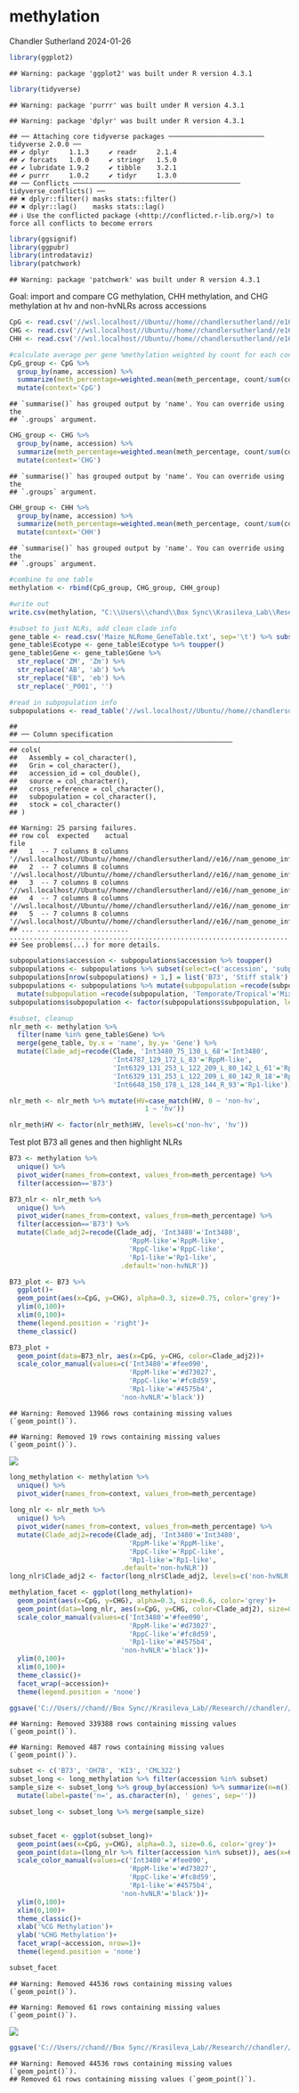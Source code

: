 methylation
================
Chandler Sutherland
2024-01-26

``` r
library(ggplot2)
```

    ## Warning: package 'ggplot2' was built under R version 4.3.1

``` r
library(tidyverse)
```

    ## Warning: package 'purrr' was built under R version 4.3.1

    ## Warning: package 'dplyr' was built under R version 4.3.1

    ## ── Attaching core tidyverse packages ──────────────────────── tidyverse 2.0.0 ──
    ## ✔ dplyr     1.1.3     ✔ readr     2.1.4
    ## ✔ forcats   1.0.0     ✔ stringr   1.5.0
    ## ✔ lubridate 1.9.2     ✔ tibble    3.2.1
    ## ✔ purrr     1.0.2     ✔ tidyr     1.3.0
    ## ── Conflicts ────────────────────────────────────────── tidyverse_conflicts() ──
    ## ✖ dplyr::filter() masks stats::filter()
    ## ✖ dplyr::lag()    masks stats::lag()
    ## ℹ Use the conflicted package (<http://conflicted.r-lib.org/>) to force all conflicts to become errors

``` r
library(ggsignif)
library(ggpubr)
library(introdataviz)
library(patchwork)
```

    ## Warning: package 'patchwork' was built under R version 4.3.1

Goal: import and compare CG methylation, CHH methylation, and CHG
methylation at hv and non-hvNLRs across accessions

``` r
CpG <- read.csv('//wsl.localhost//Ubuntu//home//chandlersutherland//e16_scratch//CpG_meth.tsv', sep='\t') 
CHG <- read.csv('//wsl.localhost//Ubuntu//home//chandlersutherland//e16_scratch//CHG_meth.tsv', sep='\t') 
CHH <- read.csv('//wsl.localhost//Ubuntu//home//chandlersutherland//e16_scratch//CHH_meth.tsv', sep='\t') 

#calculate average per gene %methylation weighted by count for each context 
CpG_group <- CpG %>%
  group_by(name, accession) %>% 
  summarize(meth_percentage=weighted.mean(meth_percentage, count/sum(count))) %>%
  mutate(context='CpG')
```

    ## `summarise()` has grouped output by 'name'. You can override using the
    ## `.groups` argument.

``` r
CHG_group <- CHG %>%
  group_by(name, accession) %>% 
  summarize(meth_percentage=weighted.mean(meth_percentage, count/sum(count))) %>%
  mutate(context='CHG')
```

    ## `summarise()` has grouped output by 'name'. You can override using the
    ## `.groups` argument.

``` r
CHH_group <- CHH %>%
  group_by(name, accession) %>% 
  summarize(meth_percentage=weighted.mean(meth_percentage, count/sum(count))) %>%
  mutate(context='CHH')
```

    ## `summarise()` has grouped output by 'name'. You can override using the
    ## `.groups` argument.

``` r
#combine to one table 
methylation <- rbind(CpG_group, CHG_group, CHH_group)

#write out 
write.csv(methylation, "C:\\Users\\chand\\Box Sync\\Krasileva_Lab\\Research\\chandler\\Krasileva Lab\\E16\\intermediate_data\\percent_methylation.csv")
```

``` r
#subset to just NLRs, add clean clade info 
gene_table <- read.csv('Maize_NLRome_GeneTable.txt', sep='\t') %>% subset(select=c('Gene', 'Ecotype', 'HV', 'Clade'))
gene_table$Ecotype <- gene_table$Ecotype %>% toupper()
gene_table$Gene <- gene_table$Gene %>% 
  str_replace('ZM', 'Zm') %>% 
  str_replace('AB', 'ab') %>% 
  str_replace("EB", 'eb') %>% 
  str_replace('_P001', '')

#read in subpopulation info 
subpopulations <- read_table('//wsl.localhost//Ubuntu//home//chandlersutherland//e16//nam_genome_info.txt', col_names=c('Assembly', 'Grin', 'accession_id', 'source', 'cross_reference', 'subpopulation', 'stock'), skip=1) %>% separate(Assembly, sep='-', into=c(NA, 'accession', NA, NA, NA))
```

    ## 
    ## ── Column specification ────────────────────────────────────────────────────────
    ## cols(
    ##   Assembly = col_character(),
    ##   Grin = col_character(),
    ##   accession_id = col_double(),
    ##   source = col_character(),
    ##   cross_reference = col_character(),
    ##   subpopulation = col_character(),
    ##   stock = col_character()
    ## )

    ## Warning: 25 parsing failures.
    ## row col  expected    actual                                                                          file
    ##   1  -- 7 columns 8 columns '//wsl.localhost//Ubuntu//home//chandlersutherland//e16//nam_genome_info.txt'
    ##   2  -- 7 columns 8 columns '//wsl.localhost//Ubuntu//home//chandlersutherland//e16//nam_genome_info.txt'
    ##   3  -- 7 columns 8 columns '//wsl.localhost//Ubuntu//home//chandlersutherland//e16//nam_genome_info.txt'
    ##   4  -- 7 columns 8 columns '//wsl.localhost//Ubuntu//home//chandlersutherland//e16//nam_genome_info.txt'
    ##   5  -- 7 columns 8 columns '//wsl.localhost//Ubuntu//home//chandlersutherland//e16//nam_genome_info.txt'
    ## ... ... ......... ......... .............................................................................
    ## See problems(...) for more details.

``` r
subpopulations$accession <- subpopulations$accession %>% toupper()
subpopulations <- subpopulations %>% subset(select=c('accession', 'subpopulation'))
subpopulations[nrow(subpopulations) + 1,] = list('B73', 'Stiff stalk')
subpopulations <- subpopulations %>% mutate(subpopulation =recode(subpopulation, 'Temporate/tropical'='Temporate/Tropical'))%>% 
  mutate(subpopulation =recode(subpopulation, 'Temporate/Tropical'='Mixed', 'Non-stiff-stalk'='Non-stiff stalk', 'Sweet'='Sweetcorn'))
subpopulations$subpopulation <- factor(subpopulations$subpopulation, levels=c('Stiff stalk', 'Non-stiff stalk', 'Mixed', 'Popcorn', 'Sweetcorn', 'Tropical'))

#subset, cleanup 
nlr_meth <- methylation %>% 
  filter(name %in% gene_table$Gene) %>% 
  merge(gene_table, by.x = 'name', by.y= 'Gene') %>%
  mutate(Clade_adj=recode(Clade, 'Int3480_75_130_L_68'='Int3480', 
                          'Int4787_129_172_L_83'='RppM-like', 
                          'Int6329_131_253_L_122_209_L_80_142_L_61'='RppC-like', 'Int6329_131_253_L_122_209_R_35_43_R_23'='RppC-like',
                          'Int6329_131_253_L_122_209_L_80_142_R_18'='RppC-like',
                          'Int6648_150_178_L_128_144_R_93'='Rp1-like')) %>% merge(subpopulations)

nlr_meth <- nlr_meth %>% mutate(HV=case_match(HV, 0 ~ 'non-hv', 
                                  1 ~ 'hv'))

nlr_meth$HV <- factor(nlr_meth$HV, levels=c('non-hv', 'hv'))
```

Test plot B73 all genes and then highlight NLRs

``` r
B73 <- methylation %>%
  unique() %>% 
  pivot_wider(names_from=context, values_from=meth_percentage) %>%
  filter(accession=='B73')

B73_nlr <- nlr_meth %>%
  unique() %>% 
  pivot_wider(names_from=context, values_from=meth_percentage) %>%
  filter(accession=='B73') %>% 
  mutate(Clade_adj2=recode(Clade_adj, 'Int3480'='Int3480', 
                              'RppM-like'='RppM-like', 
                              'RppC-like'='RppC-like', 
                              'Rp1-like'='Rp1-like', 
                            .default='non-hvNLR')) 

B73_plot <- B73 %>%
  ggplot()+
  geom_point(aes(x=CpG, y=CHG), alpha=0.3, size=0.75, color='grey')+
  ylim(0,100)+
  xlim(0,100)+
  theme(legend.position = 'right')+
  theme_classic()

B73_plot + 
  geom_point(data=B73_nlr, aes(x=CpG, y=CHG, color=Clade_adj2))+
  scale_color_manual(values=c('Int3480'='#fee090', 
                              'RppM-like'='#d73027', 
                              'RppC-like'='#fc8d59', 
                              'Rp1-like'='#4575b4', 
                            'non-hvNLR'='black'))
```

    ## Warning: Removed 13966 rows containing missing values (`geom_point()`).

    ## Warning: Removed 19 rows containing missing values (`geom_point()`).

![](methylation_plot_files/figure-gfm/unnamed-chunk-4-1.png)<!-- -->

``` r
long_methylation <- methylation %>%
  unique() %>% 
  pivot_wider(names_from=context, values_from=meth_percentage)
 
long_nlr <- nlr_meth %>%
  unique() %>% 
  pivot_wider(names_from=context, values_from=meth_percentage) %>%
  mutate(Clade_adj2=recode(Clade_adj, 'Int3480'='Int3480', 
                              'RppM-like'='RppM-like', 
                              'RppC-like'='RppC-like', 
                              'Rp1-like'='Rp1-like', 
                            .default='non-hvNLR')) 
long_nlr$Clade_adj2 <- factor(long_nlr$Clade_adj2, levels=c('non-hvNLR', 'Int3480', 'RppM-like', 'RppC-like', 'Rp1-like'))

methylation_facet <- ggplot(long_methylation)+
  geom_point(aes(x=CpG, y=CHG), alpha=0.3, size=0.6, color='grey')+
  geom_point(data=long_nlr, aes(x=CpG, y=CHG, color=Clade_adj2), size=0.6)+
  scale_color_manual(values=c('Int3480'='#fee090', 
                              'RppM-like'='#d73027', 
                              'RppC-like'='#fc8d59', 
                              'Rp1-like'='#4575b4', 
                            'non-hvNLR'='black'))+
  ylim(0,100)+
  xlim(0,100)+
  theme_classic()+
  facet_wrap(~accession)+
  theme(legend.position = 'none')

ggsave('C://Users//chand//Box Sync//Krasileva_Lab//Research//chandler//Krasileva Lab//E16//figure panels//methylation_all.png', plot=methylation_facet, dpi='retina', width=8.5, height=8.5)
```

    ## Warning: Removed 339388 rows containing missing values (`geom_point()`).

    ## Warning: Removed 487 rows containing missing values (`geom_point()`).

``` r
subset <- c('B73', 'OH7B', 'KI3', 'CML322')
subset_long <- long_methylation %>% filter(accession %in% subset)
sample_size <- subset_long %>% group_by(accession) %>% summarize(n=n()) %>% 
  mutate(label=paste('n=', as.character(n), ' genes', sep=''))

subset_long <- subset_long %>% merge(sample_size)


subset_facet <- ggplot(subset_long)+
  geom_point(aes(x=CpG, y=CHG), alpha=0.3, size=0.6, color='grey')+
  geom_point(data=(long_nlr %>% filter(accession %in% subset)), aes(x=CpG, y=CHG, color=Clade_adj2), size=0.6)+
  scale_color_manual(values=c('Int3480'='#fee090', 
                              'RppM-like'='#d73027', 
                              'RppC-like'='#fc8d59', 
                              'Rp1-like'='#4575b4', 
                            'non-hvNLR'='black'))+
  ylim(0,100)+
  xlim(0,100)+
  theme_classic()+
  xlab('%CG Methylation')+
  ylab('%CHG Methylation')+
  facet_wrap(~accession, nrow=1)+
  theme(legend.position = 'none')

subset_facet 
```

    ## Warning: Removed 44536 rows containing missing values (`geom_point()`).

    ## Warning: Removed 61 rows containing missing values (`geom_point()`).

![](methylation_plot_files/figure-gfm/unnamed-chunk-6-1.png)<!-- -->

``` r
ggsave('C://Users//chand//Box Sync//Krasileva_Lab//Research//chandler//Krasileva Lab//E16//figure panels//subset_facet.png', plot=subset_facet, dpi='retina', width=150, height=50, units='mm')
```

    ## Warning: Removed 44536 rows containing missing values (`geom_point()`).
    ## Removed 61 rows containing missing values (`geom_point()`).
